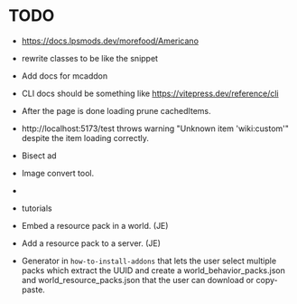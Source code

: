 # TODO

- https://docs.lpsmods.dev/morefood/Americano

- rewrite classes to be like the snippet
- Add docs for mcaddon
- CLI docs should be something like https://vitepress.dev/reference/cli
- After the page is done loading prune cachedItems. 
- http://localhost:5173/test throws warning "Unknown item 'wiki:custom'" despite the item loading correctly. 
- Bisect ad
- Image convert tool. 
- 

- tutorials
 - Embed a resource pack in a world. (JE)
 - Add a resource pack to a server. (JE)

- Generator in `how-to-install-addons` that lets the user select multiple packs which extract the UUID and create a world_behavior_packs.json and world_resource_packs.json that the user can download or copy-paste. 
